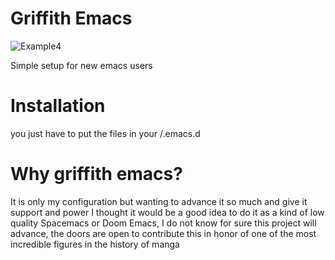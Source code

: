 # Griffith Emacs

![Example4](/uploads/6cadb5e6ff35f85f7a9031cc912f0787/Example4.png)

Simple setup for new emacs users

# Installation

you just have to put the files in your /.emacs.d

# Why griffith emacs?

It is only my configuration but wanting to advance it so much and give it support and power I thought it would be a good idea to do it as a kind of low quality Spacemacs or Doom Emacs, I do not know for sure this project will advance, the doors are open to contribute this in honor of one of the most incredible figures in the history of manga

